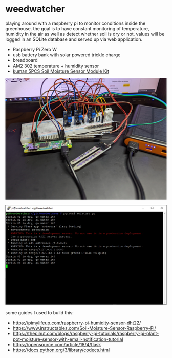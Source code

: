# weedwatcher
playing around with a raspberry pi to monitor conditions inside the greenhouse. the goal is to have constant monitoring of temperature, humidity in the air as well as detect whether soil is dry or not. values will be logged in an SQLite database and served up via web application. 

- Raspberry Pi Zero W
- usb battery bank with solar powered trickle charge
- breadboard
- AM2 302 temperature + humidity sensor
- [kuman 5PCS Soil Moisture Sensor Module Kit](https://www.amazon.ca/Kuman-Moisture-Compatible-Raspberry-Automatic/dp/B071F4RDHY/ref=sr_1_5?crid=1QQ3OLZZFPSRA&keywords=moisture+sensor+raspberry+pi&qid=1656445763&sprefix=moisture+sensor+raspberry+pi%2Caps%2C137&sr=8-5)

![Project in progress](https://github.com/ianridsdill/weedwatcher/blob/master/images/PXL_20220629_183523617.jpg)

![Console output](https://github.com/ianridsdill/weedwatcher/blob/master/images/go_water_it.jpg)

some guides I used to build this:

- https://pimylifeup.com/raspberry-pi-humidity-sensor-dht22/
- https://www.instructables.com/Soil-Moisture-Sensor-Raspberry-Pi/
- https://thepihut.com/blogs/raspberry-pi-tutorials/raspberry-pi-plant-pot-moisture-sensor-with-email-notification-tutorial
- https://opensource.com/article/18/4/flask
- https://docs.python.org/3/library/codecs.html
